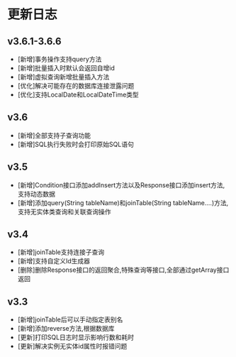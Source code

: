 # 更新日志

## v3.6.1-3.6.6
* \[新增]事务操作支持query方法
* \[新增]批量插入时默认会返回自增id
* \[新增]虚拟查询新增批量插入方法
* \[优化]解决可能存在的数据库连接泄露问题
* \[优化]支持LocalDate和LocalDateTime类型

## v3.6
* \[新增]全部支持子查询功能
* \[新增]SQL执行失败时会打印原始SQL语句

## v3.5
* \[新增]Condition接口添加addInsert方法以及Response接口添加insert方法,支持动态数据
* \[新增]添加query(String tableName)和joinTable(String tableName....)方法,支持无实体类查询和关联查询操作

## v3.4
* \[新增]joinTable支持连接子查询
* \[新增]支持自定义Id生成器
* \[删除]删除Response接口的返回聚合,特殊查询等接口,全部通过getArray接口返回

## v3.3
* \[新增]joinTable后可以手动指定表别名
* \[新增]添加reverse方法,根据数据库
* \[更新]打印SQL日志时显示影响行数和耗时
* \[更新]解决实例无实体id属性时报错问题